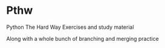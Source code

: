 # Pthw
Python The Hard Way Exercises  and study material

Along with a whole bunch of branching and merging practice
